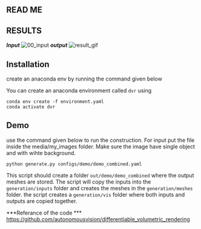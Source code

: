 
## READ ME


## RESULTS
***Input***
 ![00_input](https://user-images.githubusercontent.com/61977952/181108226-337199f4-9416-46c6-b86a-7020ddff9fe6.jpg) 
 ***output***
 ![result_gif](https://user-images.githubusercontent.com/61977952/181108014-85c999cd-3ea8-45c4-ae9d-37a3ccc35f5e.gif)   



## Installation


create an anaconda env by running the command given below

You can create an anaconda environment called `dvr` using
```
conda env create -f environment.yaml
conda activate dvr
```


## Demo
use the command given below to run the construction. For input put the file inside the media/my_images folder.
Make sure the image have single object and with wihte background.

```
python generate.py configs/demo/demo_combined.yaml
```
This script should create a folder `out/demo/demo_combined` where the output meshes are stored.
The script will copy the inputs into the `generation/inputs` folder and creates the meshes in the `generation/meshes` folder.
the script creates a `generation/vis` folder where both inputs and outputs are copied together.

***Referance of the code ***
https://github.com/autonomousvision/differentiable_volumetric_rendering
